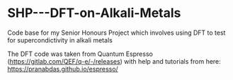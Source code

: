 # SHP---DFT-on-Alkali-Metals
Code base for my Senior Honours Project which involves using DFT to test for supercondictivity in alkali metals


The DFT code was taken from Quantum Espresso (https://gitlab.com/QEF/q-e/-/releases) with help and tutorials from here: https://pranabdas.github.io/espresso/ 
